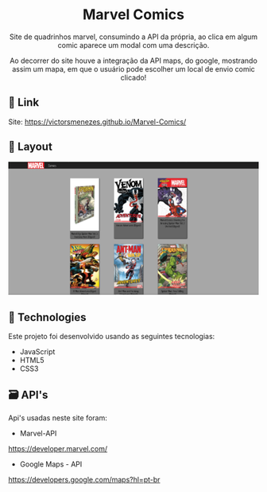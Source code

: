 <h1 align="center">Marvel Comics</h1>
<p align="center">Site de quadrinhos marvel, consumindo a API da própria, ao clica em algum comic aparece um modal com uma descrição.</p>
<p align="center">Ao decorrer do site houve a integração da API maps, do google, mostrando assim um mapa, em que o usuário pode escolher um local de envio comic clicado!</p>

## 🔖 Link

Site: https://victorsmenezes.github.io/Marvel-Comics/

## 🔖 Layout

<p align="center">
<img width="916" alt="2023-05-18" src="https://github.com/victorSmenezes/Marvel-Comics/blob/master/assets/Marvel-api.png?raw=true">
</p>


## 🚀 Technologies

Este projeto foi desenvolvido usando as seguintes tecnologias:

- JavaScript
- HTML5
- CSS3

## 🗃 API's

Api's usadas neste site foram:

- Marvel-API

https://developer.marvel.com/

- Google Maps - API

https://developers.google.com/maps?hl=pt-br
